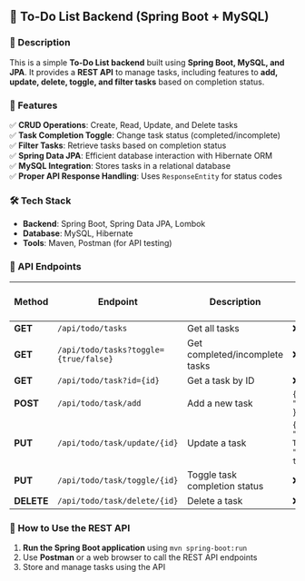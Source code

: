 ## 📌 To-Do List Backend (Spring Boot + MySQL)  

### 📝 Description  
This is a simple **To-Do List backend** built using **Spring Boot, MySQL, and JPA**. It provides a **REST API** to manage tasks, including features to **add, update, delete, toggle, and filter tasks** based on completion status.  

### 🚀 Features  
✅ **CRUD Operations**: Create, Read, Update, and Delete tasks  
✅ **Task Completion Toggle**: Change task status (completed/incomplete)  
✅ **Filter Tasks**: Retrieve tasks based on completion status  
✅ **Spring Data JPA**: Efficient database interaction with Hibernate ORM  
✅ **MySQL Integration**: Stores tasks in a relational database  
✅ **Proper API Response Handling**: Uses `ResponseEntity` for status codes  

### 🛠️ Tech Stack  
- **Backend**: Spring Boot, Spring Data JPA, Lombok  
- **Database**: MySQL, Hibernate  
- **Tools**: Maven, Postman (for API testing)  

### 📡 API Endpoints  
| Method | Endpoint | Description | Request Body (if applicable) |  
|--------|---------|-------------|------------------|  
| **GET** | `/api/todo/tasks` | Get all tasks | ❌ |  
| **GET** | `/api/todo/tasks?toggle={true/false}` | Get completed/incomplete tasks | ❌ |  
| **GET** | `/api/todo/task?id={id}` | Get a task by ID | ❌ |  
| **POST** | `/api/todo/task/add` | Add a new task | `{ "task": "Task name" }` |  
| **PUT** | `/api/todo/task/update/{id}` | Update a task | `{ "task": "Updated Task", "completed": true/false }` |  
| **PUT** | `/api/todo/task/toggle/{id}` | Toggle task completion status | ❌ |  
| **DELETE** | `/api/todo/task/delete/{id}` | Delete a task | ❌ |  

### 📌 How to Use the REST API  
1. **Run the Spring Boot application** using `mvn spring-boot:run`  
2. Use **Postman** or a web browser to call the REST API endpoints  
3. Store and manage tasks using the API
